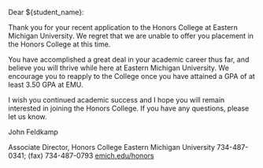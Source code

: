 Dear ${student_name}:

Thank you for your recent application to the Honors College at Eastern Michigan University. We regret that we are unable to offer you placement in the Honors College at this time.

You have accomplished a great deal in your academic career thus far, and believe you will thrive while here at Eastern Michigan University. We encourage you to reapply to the College once you have attained a GPA of at least 3.50 GPA at EMU.

I wish you continued academic success and I hope you will remain interested in joining the Honors College. If you have any questions, please let us know.

John Feldkamp

Associate Director, Honors College
Eastern Michigan University
734-487-0341; (fax) 734-487-0793
[emich.edu/honors](https://www.emich.edu/honors)
